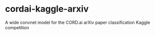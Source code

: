 # cordai-kaggle-arxiv
A wide convnet model for the CORD.ai arXiv paper classification Kaggle competition
